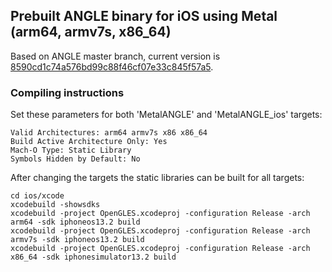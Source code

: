 ## Prebuilt ANGLE binary for iOS using Metal (arm64, armv7s, x86_64)

Based on ANGLE master branch, current version is [8590cd1c74a576bd99c88f46cf07e33c845f57a5](https://github.com/kakashidinho/metalangle/).

### Compiling instructions

Set these parameters for both 'MetalANGLE' and 'MetalANGLE_ios' targets:

```
Valid Architectures: arm64 armv7s x86 x86_64
Build Active Architecture Only: Yes
Mach-O Type: Static Library
Symbols Hidden by Default: No
```

After changing the targets the static libraries can be built for all targets:

```
cd ios/xcode
xcodebuild -showsdks
xcodebuild -project OpenGLES.xcodeproj -configuration Release -arch arm64 -sdk iphoneos13.2 build
xcodebuild -project OpenGLES.xcodeproj -configuration Release -arch armv7s -sdk iphoneos13.2 build
xcodebuild -project OpenGLES.xcodeproj -configuration Release -arch x86_64 -sdk iphonesimulator13.2 build
```
